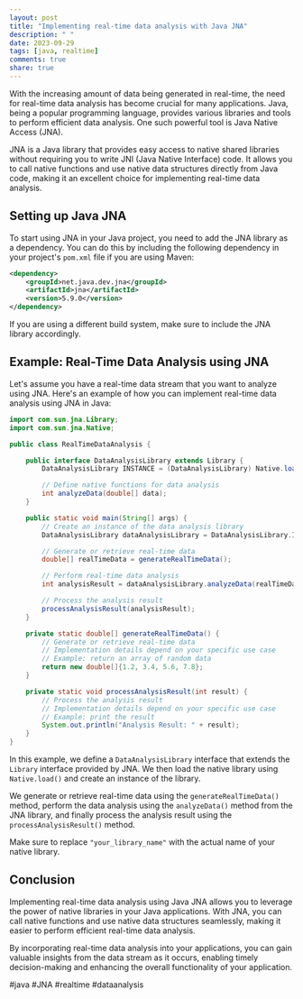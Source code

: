 ```yaml
---
layout: post
title: "Implementing real-time data analysis with Java JNA"
description: " "
date: 2023-09-29
tags: [java, realtime]
comments: true
share: true
---
```


With the increasing amount of data being generated in real-time, the need for real-time data analysis has become crucial for many applications. Java, being a popular programming language, provides various libraries and tools to perform efficient data analysis. One such powerful tool is Java Native Access (JNA).

JNA is a Java library that provides easy access to native shared libraries without requiring you to write JNI (Java Native Interface) code. It allows you to call native functions and use native data structures directly from Java code, making it an excellent choice for implementing real-time data analysis.

## Setting up Java JNA

To start using JNA in your Java project, you need to add the JNA library as a dependency. You can do this by including the following dependency in your project's `pom.xml` file if you are using Maven:

```xml
<dependency>
    <groupId>net.java.dev.jna</groupId>
    <artifactId>jna</artifactId>
    <version>5.9.0</version>
</dependency>
```

If you are using a different build system, make sure to include the JNA library accordingly.

## Example: Real-Time Data Analysis using JNA

Let's assume you have a real-time data stream that you want to analyze using JNA. Here's an example of how you can implement real-time data analysis using JNA in Java:

```java
import com.sun.jna.Library;
import com.sun.jna.Native;

public class RealTimeDataAnalysis {

    public interface DataAnalysisLibrary extends Library {
        DataAnalysisLibrary INSTANCE = (DataAnalysisLibrary) Native.load("your_library_name", DataAnalysisLibrary.class);

        // Define native functions for data analysis
        int analyzeData(double[] data);
    }

    public static void main(String[] args) {
        // Create an instance of the data analysis library
        DataAnalysisLibrary dataAnalysisLibrary = DataAnalysisLibrary.INSTANCE;

        // Generate or retrieve real-time data
        double[] realTimeData = generateRealTimeData();

        // Perform real-time data analysis
        int analysisResult = dataAnalysisLibrary.analyzeData(realTimeData);

        // Process the analysis result
        processAnalysisResult(analysisResult);
    }

    private static double[] generateRealTimeData() {
        // Generate or retrieve real-time data
        // Implementation details depend on your specific use case
        // Example: return an array of random data
        return new double[]{1.2, 3.4, 5.6, 7.8};
    }

    private static void processAnalysisResult(int result) {
        // Process the analysis result
        // Implementation details depend on your specific use case
        // Example: print the result
        System.out.println("Analysis Result: " + result);
    }
}
```

In this example, we define a `DataAnalysisLibrary` interface that extends the `Library` interface provided by JNA. We then load the native library using `Native.load()` and create an instance of the library.

We generate or retrieve real-time data using the `generateRealTimeData()` method, perform the data analysis using the `analyzeData()` method from the JNA library, and finally process the analysis result using the `processAnalysisResult()` method.

Make sure to replace `"your_library_name"` with the actual name of your native library.

## Conclusion

Implementing real-time data analysis using Java JNA allows you to leverage the power of native libraries in your Java applications. With JNA, you can call native functions and use native data structures seamlessly, making it easier to perform efficient real-time data analysis.

By incorporating real-time data analysis into your applications, you can gain valuable insights from the data stream as it occurs, enabling timely decision-making and enhancing the overall functionality of your application.

#java #JNA #realtime #dataanalysis